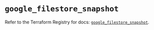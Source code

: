 # `google_filestore_snapshot`

Refer to the Terraform Registry for docs: [`google_filestore_snapshot`](https://registry.terraform.io/providers/hashicorp/google-beta/6.1.0/docs/resources/google_filestore_snapshot).
